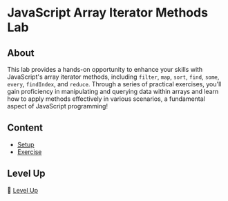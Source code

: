 <h1>
  <span class="prefix"></span>
  <span class="headline">JavaScript Array Iterator Methods Lab</span>
</h1>

## About

This lab provides a hands-on opportunity to enhance your skills with JavaScript's array iterator methods, including `filter`, `map`, `sort`, `find`, `some`, `every`, `findIndex`, and `reduce`. Through a series of practical exercises, you'll gain proficiency in manipulating and querying data within arrays and learn how to apply methods effectively in various scenarios, a fundamental aspect of JavaScript programming!

## Content

- [Setup](./setup/README.md)
- [Exercise](./exercise/README.md)

## Level Up

🚀 [Level Up](./level-up/README.md)
